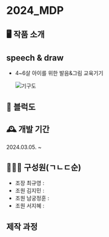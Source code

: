 # 2024_MDP

## 🖥 작품 소개
## speech & draw
- 4~6살 아이를 위한 발음&그림 교육기기


  ![기구도](https://github.com/Leegyu66/2024_MDP/assets/96297784/855c1e5d-15aa-4a5d-84f6-20f6823f7371)

## 🔨 블럭도


## 🕰 개발 기간
2024.03.05. ~ 

## 👨‍👦‍👦 구성원(ㄱㄴㄷ순)
- 조장 최규영 : 
- 조원 김지민 :
- 조원 남궁정훈 :
- 조원 서지혜 :

## 제작 과정

